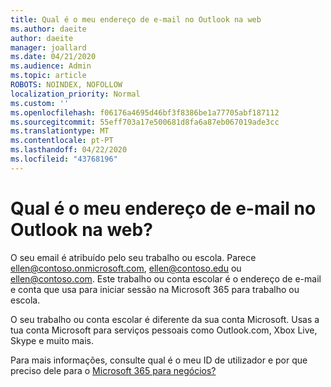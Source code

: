 ```yaml
---
title: Qual é o meu endereço de e-mail no Outlook na web
ms.author: daeite
author: daeite
manager: joallard
ms.date: 04/21/2020
ms.audience: Admin
ms.topic: article
ROBOTS: NOINDEX, NOFOLLOW
localization_priority: Normal
ms.custom: ''
ms.openlocfilehash: f06176a4695d46bf3f8386be1a77705abf187112
ms.sourcegitcommit: 55eff703a17e500681d8fa6a87eb067019ade3cc
ms.translationtype: MT
ms.contentlocale: pt-PT
ms.lasthandoff: 04/22/2020
ms.locfileid: "43768196"
---
```

# <a name="what-is-my-email-address-in-outlook-on-the-web"></a>Qual é o meu endereço de e-mail no Outlook na web?

O seu email é atribuído pelo seu trabalho ou escola. Parece ellen@contoso.onmicrosoft.com, ellen@contoso.edu ou ellen@contoso.com. Este trabalho ou conta escolar é o endereço de e-mail e conta que usa para iniciar sessão na Microsoft 365 para trabalho ou escola.

O seu trabalho ou conta escolar é diferente da sua conta Microsoft. Usas a tua conta Microsoft para serviços pessoais como Outlook.com, Xbox Live, Skype e muito mais.

Para mais informações, consulte qual é o meu ID de utilizador e por que preciso dele para o [Microsoft 365 para negócios?](https://support.office.com/article/37da662b-5da6-4b56-a091-2731b2ecc8b4)